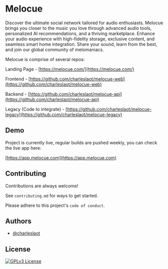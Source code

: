 
# Melocue
Discover the ultimate social network tailored for audio enthusiasts. Melocue brings you closer to the music you love through advanced audio tools, personalized AI recommendations, and a thriving marketplace. Enhance your audio experience with high-fidelity storage, exclusive content, and seamless smart home integration. Share your sound, learn from the best, and join our global community of melomaniacs.

Melocue is comprise of several repos:

Landing Page - [https://melocue.com/](https://melocue.com/)

Frontend - [https://github.com/charleslaot/melocue-web](https://github.com/charleslaot/melocue-web)

Backend - [https://github.com/charleslaot/melocue-api](https://github.com/charleslaot/melocue-api)

Legacy (Code to integrate) - [https://github.com/charleslaot/melocue-legacy](https://github.com/charleslaot/melocue-legacy)

## Demo

Project is currently live, regular builds are pushed weekly, you can check the live app here:

[https://app.melocue.com](https://app.melocue.com)


## Contributing

Contributions are always welcome!

See `contributing.md` for ways to get started.

Please adhere to this project's `code of conduct`.


## Authors

- [@charleslaot](https://www.github.com/charleslaot)


## License

[![GPLv3 License](https://img.shields.io/badge/License-GPL%20v3-yellow.svg)](https://github.com/charleslaot/melocue?tab=GPL-3.0-1-ov-file)


